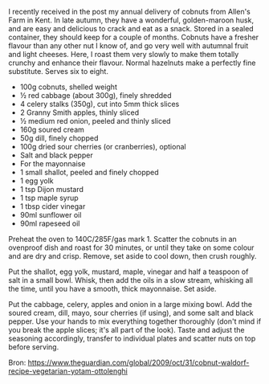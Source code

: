  I recently received in the post my annual delivery of cobnuts from Allen's Farm in Kent. In late autumn, they have a wonderful, golden-maroon husk, and are easy and delicious to crack and eat as a snack. Stored in a sealed container, they should keep for a couple of months. Cobnuts have a fresher flavour than any other nut I know of, and go very well with autumnal fruit and light cheeses. Here, I roast them very slowly to make them totally crunchy and enhance their flavour. Normal hazelnuts make a perfectly fine substitute. Serves six to eight.

* 100g cobnuts, shelled weight
* ½ red cabbage (about 300g), finely shredded
* 4 celery stalks (350g), cut into 5mm thick slices
* 2 Granny Smith apples, thinly sliced
* ½ medium red onion, peeled and thinly sliced
* 160g soured cream
* 50g dill, finely chopped
* 100g dried sour cherries (or cranberries), optional
* Salt and black pepper
* For the mayonnaise
* 1 small shallot, peeled and finely chopped
* 1 egg yolk
* 1 tsp Dijon mustard
* 1 tsp maple syrup
* 1 tbsp cider vinegar
* 90ml sunflower oil
* 90ml rapeseed oil

Preheat the oven to 140C/285F/gas mark 1. Scatter the cobnuts in an ovenproof dish and roast for 30 minutes, or until they take on some colour and are dry and crisp. Remove, set aside to cool down, then crush roughly.

Put the shallot, egg yolk, mustard, maple, vinegar and half a teaspoon of salt in a small bowl. Whisk, then add the oils in a slow stream, whisking all the time, until you have a smooth, thick mayonnaise. Set aside.

Put the cabbage, celery, apples and onion in a large mixing bowl. Add the soured cream, dill, mayo, sour cherries (if using), and some salt and black pepper. Use your hands to mix everything together thoroughly (don't mind if you break the apple slices; it's all part of the look). Taste and adjust the seasoning accordingly, transfer to individual plates and scatter nuts on top before serving.

Bron: https://www.theguardian.com/global/2009/oct/31/cobnut-waldorf-recipe-vegetarian-yotam-ottolenghi
